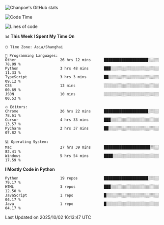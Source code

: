 ![Chanpoe's GitHub stats](https://github-readme-stats.vercel.app/api?username=Chanpoe&show_icons=true&count_private=true&theme=cobalt)

<!--START_SECTION:waka-->
![Code Time](http://img.shields.io/badge/Code%20Time-1%2C125%20hrs%2014%20mins-blue)

![Lines of code](https://img.shields.io/badge/From%20Hello%20World%20I%27ve%20Written-1.9%20million%20lines%20of%20code-blue)

📊 **This Week I Spent My Time On** 

```text
🕑︎ Time Zone: Asia/Shanghai

💬 Programming Languages: 
Other                    26 hrs 12 mins      ████████████████████░░░░░   78.09 % 
Python                   3 hrs 48 mins       ███░░░░░░░░░░░░░░░░░░░░░░   11.33 % 
TypeScript               3 hrs 3 mins        ██░░░░░░░░░░░░░░░░░░░░░░░   09.12 % 
CSS                      13 mins             ░░░░░░░░░░░░░░░░░░░░░░░░░   00.69 % 
JSON                     10 mins             ░░░░░░░░░░░░░░░░░░░░░░░░░   00.53 % 

🔥 Editors: 
Chrome                   26 hrs 22 mins      ████████████████████░░░░░   78.61 % 
Cursor                   4 hrs 33 mins       ███░░░░░░░░░░░░░░░░░░░░░░   13.57 % 
PyCharm                  2 hrs 37 mins       ██░░░░░░░░░░░░░░░░░░░░░░░   07.82 % 

💻 Operating System: 
Mac                      27 hrs 39 mins      █████████████████████░░░░   82.41 % 
Windows                  5 hrs 54 mins       ████░░░░░░░░░░░░░░░░░░░░░   17.59 % 
```

**I Mostly Code in Python** 

```text
Python                   19 repos            ████████████████████░░░░░   79.17 % 
HTML                     3 repos             ███░░░░░░░░░░░░░░░░░░░░░░   12.50 % 
JavaScript               1 repo              █░░░░░░░░░░░░░░░░░░░░░░░░   04.17 % 
Java                     1 repo              █░░░░░░░░░░░░░░░░░░░░░░░░   04.17 % 
```




 Last Updated on 2025/10/02 16:13:47 UTC
<!--END_SECTION:waka-->
